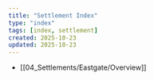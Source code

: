 ```yaml
---
title: "Settlement Index"
type: "index"
tags: [index, settlement]
created: 2025-10-23
updated: 2025-10-23
---
```

- [[04_Settlements/Eastgate/Overview]]
